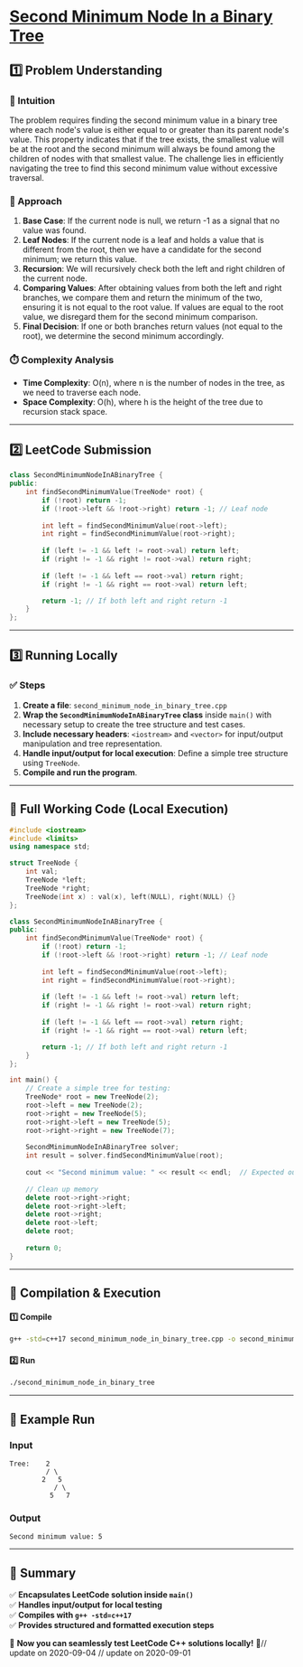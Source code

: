 # **[Second Minimum Node In a Binary Tree](https://leetcode.com/problems/second-minimum-node-in-a-binary-tree/description/)**  

## **1️⃣ Problem Understanding**  
### **📌 Intuition**  
The problem requires finding the second minimum value in a binary tree where each node's value is either equal to or greater than its parent node's value. This property indicates that if the tree exists, the smallest value will be at the root and the second minimum will always be found among the children of nodes with that smallest value. The challenge lies in efficiently navigating the tree to find this second minimum value without excessive traversal.

### **🚀 Approach**  
1. **Base Case**: If the current node is null, we return -1 as a signal that no value was found.
2. **Leaf Nodes**: If the current node is a leaf and holds a value that is different from the root, then we have a candidate for the second minimum; we return this value.
3. **Recursion**: We will recursively check both the left and right children of the current node.
4. **Comparing Values**: After obtaining values from both the left and right branches, we compare them and return the minimum of the two, ensuring it is not equal to the root value. If values are equal to the root value, we disregard them for the second minimum comparison.
5. **Final Decision**: If one or both branches return values (not equal to the root), we determine the second minimum accordingly.

### **⏱️ Complexity Analysis**  
- **Time Complexity**: O(n), where n is the number of nodes in the tree, as we need to traverse each node.
- **Space Complexity**: O(h), where h is the height of the tree due to recursion stack space.

---  

## **2️⃣ LeetCode Submission**  
```cpp
class SecondMinimumNodeInABinaryTree {
public:
    int findSecondMinimumValue(TreeNode* root) {
        if (!root) return -1;
        if (!root->left && !root->right) return -1; // Leaf node
        
        int left = findSecondMinimumValue(root->left);
        int right = findSecondMinimumValue(root->right);
        
        if (left != -1 && left != root->val) return left; 
        if (right != -1 && right != root->val) return right; 
        
        if (left != -1 && left == root->val) return right; 
        if (right != -1 && right == root->val) return left;

        return -1; // If both left and right return -1
    }
};
```  

---  

## **3️⃣ Running Locally**  
### **✅ Steps**  
1. **Create a file**: `second_minimum_node_in_binary_tree.cpp`  
2. **Wrap the `SecondMinimumNodeInABinaryTree` class** inside `main()` with necessary setup to create the tree structure and test cases.  
3. **Include necessary headers**: `<iostream>` and `<vector>` for input/output manipulation and tree representation.  
4. **Handle input/output for local execution**: Define a simple tree structure using `TreeNode`.  
5. **Compile and run the program**.

---  

## **📝 Full Working Code (Local Execution)**  
```cpp
#include <iostream>
#include <limits>
using namespace std;

struct TreeNode {
    int val;
    TreeNode *left;
    TreeNode *right;
    TreeNode(int x) : val(x), left(NULL), right(NULL) {}
};

class SecondMinimumNodeInABinaryTree {
public:
    int findSecondMinimumValue(TreeNode* root) {
        if (!root) return -1;
        if (!root->left && !root->right) return -1; // Leaf node
        
        int left = findSecondMinimumValue(root->left);
        int right = findSecondMinimumValue(root->right);
        
        if (left != -1 && left != root->val) return left; 
        if (right != -1 && right != root->val) return right; 
        
        if (left != -1 && left == root->val) return right; 
        if (right != -1 && right == root->val) return left;

        return -1; // If both left and right return -1
    }
};

int main() {
    // Create a simple tree for testing: 
    TreeNode* root = new TreeNode(2);
    root->left = new TreeNode(2);
    root->right = new TreeNode(5);
    root->right->left = new TreeNode(5);
    root->right->right = new TreeNode(7);
    
    SecondMinimumNodeInABinaryTree solver;
    int result = solver.findSecondMinimumValue(root);
    
    cout << "Second minimum value: " << result << endl;  // Expected output: 5
    
    // Clean up memory
    delete root->right->right;
    delete root->right->left;
    delete root->right;
    delete root->left;
    delete root;
    
    return 0;
}
```  

---  

## **🔧 Compilation & Execution**  
#### **1️⃣ Compile**  
```bash
g++ -std=c++17 second_minimum_node_in_binary_tree.cpp -o second_minimum_node_in_binary_tree
```  

#### **2️⃣ Run**  
```bash
./second_minimum_node_in_binary_tree
```  

---  

## **🎯 Example Run**  
### **Input**  
```
Tree:    2
         / \
        2   5
           / \
          5   7
```  
### **Output**  
```
Second minimum value: 5
```  

---  

## **📌 Summary**  
✅ **Encapsulates LeetCode solution inside `main()`**  
✅ **Handles input/output for local testing**  
✅ **Compiles with `g++ -std=c++17`**  
✅ **Provides structured and formatted execution steps**  

🚀 **Now you can seamlessly test LeetCode C++ solutions locally!** 🚀// update on 2020-09-04
// update on 2020-09-01
